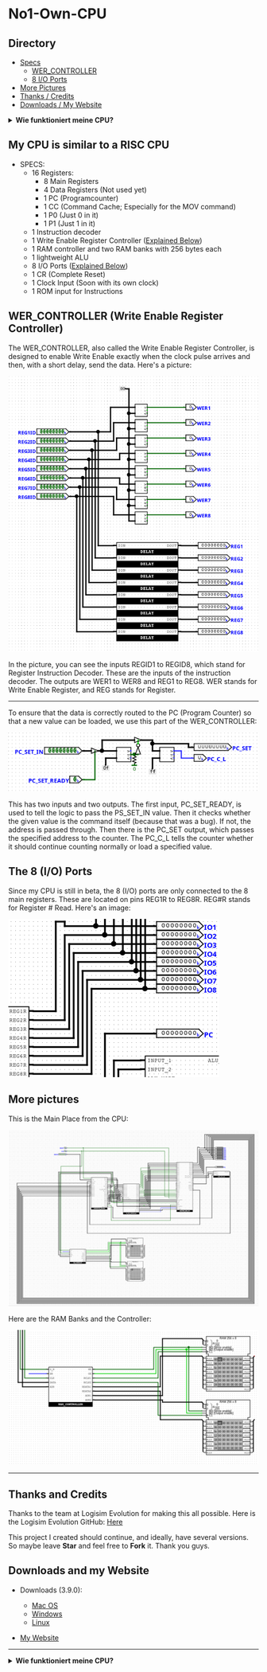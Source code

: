 # No1-Own-CPU

## Directory
- [Specs](#my-cpu-is-similar-to-a-risc-cpu)
  - [WER_CONTROLLER](#wer_controller-write-enable-register-controller)
  - [8 I/O Ports](#the-8-io-ports)
- [More Pictures](#more-pictures)
- [Thanks / Credits](#thanks-and-credits)
- [Downloads / My Website](#downloads-and-my-website)

<details>
  <summary><strong>Wie funktioniert meine CPU?</strong></summary>
  <p>
    <ul>
      <a href="#my-cpu-is-similar-to-a-risc-cpu">- Specs</a><br>
      &nbsp;&nbsp;<a href="#wer_controller-write-enable-register-controller">  - WER_CONTROLLER</a><br>
      &nbsp;&nbsp;<a href="#the-8-io-ports">  - 8 I/O Ports</a><br>
      <a href="#more-pictures">- More Pictures</a><br>
      <a href="#thanks-and-credits">- Thanks / Credits</a><br>
      <a href="#downloads-and-my-website">- Downloads / My Website</a><br>
    </ul>
  </p>
</details>


## My CPU is similar to a RISC CPU
- SPECS:
  - 16 Registers:
    - 8 Main Registers
    - 4 Data Registers (Not used yet)
    - 1 PC (Programcounter)
    - 1 CC (Command Cache; Especially for the MOV command)
    - 1 P0 (Just 0 in it)
    - 1 P1 (Just 1 in it)
  - 1 Instruction decoder
  - 1 Write Enable Register Controller ([Explained Below](#wer_controller-write-enable-register-controller))
  - 1 RAM controller and two RAM banks with 256 bytes each
  - 1 lightweight ALU
  - 8 I/O Ports ([Explained Below](#the-8-io-ports))
  - 1 CR (Complete Reset)
  - 1 Clock Input (Soon with its own clock)
  - 1 ROM input for Instructions

## WER_CONTROLLER (Write Enable Register Controller)
  The WER_CONTROLLER, also called the Write Enable Register Controller, 
  is designed to enable Write Enable exactly when the clock pulse arrives and then, 
  with a short delay, send the data. 
  Here's a picture:

  ![WER_CONTROLLER1](images/pic1.png)

  In the picture, you can see the inputs REGID1 to REGID8, 
  which stand for Register Instruction Decoder. 
  These are the inputs of the instruction decoder. 
  The outputs are WER1 to WER8 and REG1 to REG8. 
  WER stands for Write Enable Register, and REG stands for Register.

  ---

  To ensure that the data is correctly routed to the PC (Program Counter) 
  so that a new value can be loaded, we use this part of the WER_CONTROLLER:

  ![WER_CONTROLLER2](images/pic2.png)

  This has two inputs and two outputs. The first input, PC_SET_READY, is used to tell the logic to pass the PS_SET_IN value.
  Then it checks whether the given value is the command itself (because that was a bug). 
  If not, the address is passed through. Then there is the PC_SET output, which passes the specified address to the counter. 
  The PC_C_L tells the counter whether it should continue counting normally or load a specified value.

## The 8 (I/O) Ports
  Since my CPU is still in beta, the 8 (I/O) ports are only connected to the 8 main registers. 
  These are located on pins REG1R to REG8R. REG#R stands for Register # Read.
  Here's an image:

  ![REG#R_Ports](images/pic3.png)

## More pictures
  This is the Main Place from the CPU:

  ![CPU_MAIN](images/pic4.png)

  Here are the RAM Banks and the Controller:

  ![RAM](images/pic5.png)

---

## Thanks and Credits

  Thanks to the team at Logisim Evolution for making this all possible. 
  Here is the Logisim Evolution GitHub: [Here](https://github.com/logisim-evolution/logisim-evolution)

  This project I created should continue, and ideally, have several versions. 
  So maybe leave **Star** and feel free to **Fork** it. Thank you guys.

## Downloads and my Website

  - Downloads (3.9.0):
      - [Mac OS](https://github.com/logisim-evolution/logisim-evolution/releases/download/v3.9.0/logisim-evolution-3.9.0-x86_64.dmg)
      - [Windows](https://github.com/logisim-evolution/logisim-evolution/releases/download/v3.9.0/logisim-evolution-3.9.0-x86_64.msi)
      - [Linux](https://github.com/logisim-evolution/logisim-evolution/releases/download/v3.9.0/logisim-evolution_3.9.0_amd64.deb)
   
  - [My Website](https://noah-2012.github.io/pp/)

---

<details>
  <summary><strong>Wie funktioniert meine CPU?</strong></summary>
  <p>Hier steht eine ausführlichere Erklärung, die man erst beim Aufklappen sieht.</p>
</details>

